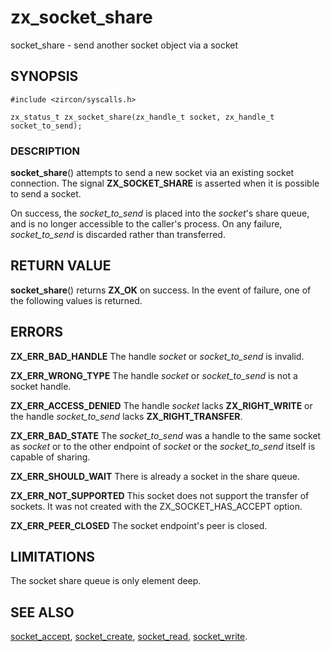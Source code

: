 # zx_socket_share

socket_share - send another socket object via a socket

## SYNOPSIS

```
#include <zircon/syscalls.h>

zx_status_t zx_socket_share(zx_handle_t socket, zx_handle_t socket_to_send);
```

### DESCRIPTION

**socket_share**() attempts to send a new socket via an existing socket
connection.  The signal **ZX_SOCKET_SHARE** is asserted when it is possible
to send a socket.

On success, the *socket_to_send* is placed into the *socket*'s share
queue, and is no longer accessible to the caller's process. On any
failure, *socket_to_send* is discarded rather than transferred.

## RETURN VALUE

**socket_share**() returns **ZX_OK** on success.  In the event of failure,
one of the following values is returned.

## ERRORS

**ZX_ERR_BAD_HANDLE**  The handle *socket* or *socket_to_send* is invalid.

**ZX_ERR_WRONG_TYPE**  The handle *socket* or *socket_to_send* is not a socket handle.

**ZX_ERR_ACCESS_DENIED**  The handle *socket* lacks **ZX_RIGHT_WRITE** or
the handle *socket_to_send* lacks **ZX_RIGHT_TRANSFER**.

**ZX_ERR_BAD_STATE**  The *socket_to_send* was a handle to the same socket
as *socket* or to the other endpoint of *socket* or the *socket_to_send* itself
is capable of sharing.

**ZX_ERR_SHOULD_WAIT**  There is already a socket in the share queue.

**ZX_ERR_NOT_SUPPORTED**  This socket does not support the transfer of sockets.
It was not created with the ZX_SOCKET_HAS_ACCEPT option.

**ZX_ERR_PEER_CLOSED** The socket endpoint's peer is closed.

## LIMITATIONS

The socket share queue is only element deep.

## SEE ALSO

[socket_accept](socket_accept.md),
[socket_create](socket_create.md),
[socket_read](socket_read.md),
[socket_write](socket_write.md).
